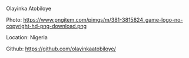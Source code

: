 Olayinka Atobiloye

Photo: https://www.pngitem.com/pimgs/m/381-3815824_game-logo-no-copyright-hd-png-download.png

Location: Nigeria

Github: https://github.com/olayinkaatobiloye/

